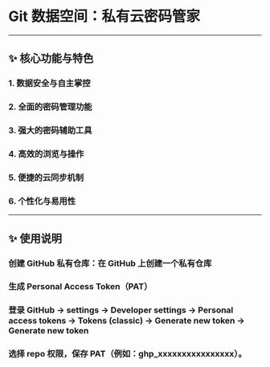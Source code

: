 # Git 数据空间：私有云密码管家
---
## ✨ 核心功能与特色
###  1. 数据安全与自主掌控
###  2. 全面的密码管理功能
###  3. 强大的密码辅助工具
###  4. 高效的浏览与操作
###  5. 便捷的云同步机制
###  6. 个性化与易用性
---
## ✨ 使用说明
### 创建 GitHub 私有仓库：在 GitHub 上创建一个私有仓库
### 生成 Personal Access Token（PAT）
### 登录 GitHub → settings → Developer settings → Personal access tokens → Tokens (classic) → Generate new token → Generate new token
### 选择 repo 权限，保存 PAT（例如：ghp_xxxxxxxxxxxxxxxx）。
